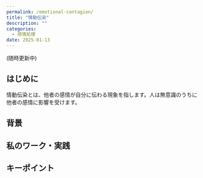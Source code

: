 ```yaml
---
permalink: /emotional-contagion/
title: "情動伝染"
description: ""
categories:
  - 感情処理
date: 2025-01-13
---
```

(随時更新中)

## はじめに

情動伝染とは、他者の感情が自分に伝わる現象を指します。人は無意識のうちに他者の感情に影響を受けます。

## 背景


## 私のワーク・実践


## キーポイント

